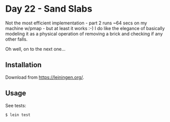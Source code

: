 # Day 22 - Sand Slabs

Not the most efficient implementation - part 2 runs ~64 secs on my machine w/pmap - but at least it works :-) I do like 
the elegance of basically modeling it as a physical operation of removing a brick and checking if any other falls.

Oh well, on to the next one...

## Installation

Download from https://leiningen.org/.

## Usage

See tests:

    $ lein test
